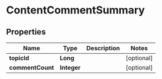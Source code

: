
# ContentCommentSummary

## Properties
Name | Type | Description | Notes
------------ | ------------- | ------------- | -------------
**topicId** | **Long** |  |  [optional]
**commentCount** | **Integer** |  |  [optional]




